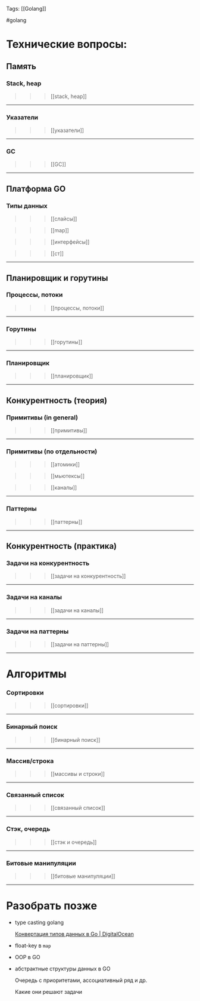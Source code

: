 Tags: [[Golang]]

#golang 



# Технические вопросы:


## Память


### Stack, heap 

>>> [[stack, heap]]

---

### Указатели

>>> [[указатели]]

---

### GC

>>> [[GC]]

---


## Платформа GO


### Типы данных

>>> [[слайсы]]

>> >[[map]]

>>> [[интерфейсы]]

>>> [[ст]]

---


## Планировщик и горутины


### Процессы, потоки

>>> [[процессы, потоки]]

---

### Горутины

>>> [[горутины]]

---

### Планировщик

>>> [[планировщик]]

---


## Конкурентность (теория)


### Примитивы (in general)

>>> [[примитивы]]

---

### Примитивы (по отдельности)

>>> [[атомики]]

>>> [[мьютексы]]

>>> [[каналы]]

---

### Паттерны

>>> [[паттерны]]

---


## Конкурентность (практика)


### Задачи на конкурентность

>>> [[задачи на конкурентность]]

---

### Задачи на каналы

>>> [[задачи на каналы]]

---

### Задачи на паттерны

>>> [[задачи на паттерны]]

---


<div class="chapter-spacer"></div>




# Алгоритмы


### Сортировки

>>> [[сортировки]]

---

### Бинарный поиск

>>> [[бинарный поиск]]

---

### Массив/строка

>>> [[массивы и строки]]

---

### Связанный список

>>> [[связанный список]]

---

### Стэк, очередь 

>>> [[стэк и очередь]]

---

### Битовые манипуляции

>>> [[битовые манипуляции]]

---


<div class="chapter-spacer"></div>


# Разобрать позже


- type casting golang
	  
	[Конвертация типов данных в Go \| DigitalOcean](https://www.digitalocean.com/community/tutorials/how-to-convert-data-types-in-go-ru)

- float-key в `map`

- OOP в GO

- абстрактные структуры данных в GO
	   
	Очередь с приоритетами, ассоциативный ряд и др.
	
	Какие они решают задачи
